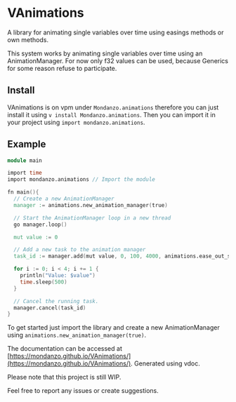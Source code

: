 # VAnimations

A library for animating single variables over time using easings methods or own methods.

This system works by animating single variables over time using an AnimationManager. For now only f32 values can be used, because Generics for some reason refuse to participate.

## Install
VAnimations is on vpm under `Mondanzo.animations` therefore you can just install it using `v install Mondanzo.animations`. Then you can import it in your project using `import mondanzo.animations`.

## Example

```v
module main

import time
import mondanzo.animations // Import the module

fn main(){
  // Create a new AnimationManager
  manager := animations.new_animation_manager(true)

  // Start the AnimationManager loop in a new thread
  go manager.loop()

  mut value := 0

  // Add a new task to the animation manager
  task_id := manager.add(mut value, 0, 100, 4000, animations.ease_out_sine, false)

  for i := 0; i < 4; i += 1 {
    println("Value: $value")
    time.sleep(500)
  }

  // Cancel the running task.
  manager.cancel(task_id)
}
```

To get started just import the library and create a new AnimationManager using `animations.new_animation_manager(true)`.

The documentation can be accessed at [https://mondanzo.github.io/VAnimations/](https://mondanzo.github.io/VAnimations/). Generated using vdoc.

Please note that this project is still WIP.

Feel free to report any issues or create suggestions.
